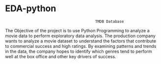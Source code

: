 # EDA-python
                                             TMDB Database
The Objective of the project is to use Python Programming to analyze a movie data to perform exploratory data analysis. 
The production company wants to analyze a movie dataset to understand the factors that contribute to commercial success and high ratings. 
By examining patterns and trends in the data, the company hopes to identify which genres tend to perform well at the box office and other key drivers of success. 

